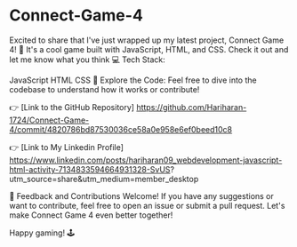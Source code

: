 # Connect-Game-4
Excited to share that I've just wrapped up my latest project, Connect Game 4! 🎉 It's a cool game built with JavaScript, HTML, and CSS. Check it out and let me know what you think
💻 Tech Stack:

JavaScript
HTML
CSS
📌 Explore the Code:
Feel free to dive into the codebase to understand how it works or contribute!

👉 [Link to the GitHub Repository]
    https://github.com/Hariharan-1724/Connect-Game-4/commit/4820786bd87530036ce58a0e958e6ef0beed10c8

👉 [Link to My Linkedin Profile] 
    https://www.linkedin.com/posts/hariharan09_webdevelopment-javascript-html-activity-7134833594664931328-SvUS? 
    utm_source=share&utm_medium=member_desktop

🙌 Feedback and Contributions Welcome!
If you have any suggestions or want to contribute, feel free to open an issue or submit a pull request. Let's make Connect Game 4 even better together!

Happy gaming! 🕹️
